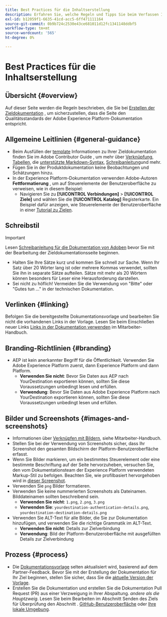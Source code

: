 ```yaml
---
title: Best Practices für die Inhaltserstellung
description: Erfahren Sie, welche Regeln und Tipps Sie beim Verfassen Ihrer Zieldokumentationsseite befolgen sollten, um sicherzustellen, dass sie den Qualitätsstandards der Adobe Experience Platform-Dokumentation entspricht.
exl-id: b12059f1-6635-41cd-acc5-6ff471111164
source-git-commit: 0b9b724c2530e43ce681011d12fc1341148ddbf5
workflow-type: tm+mt
source-wordcount: '565'
ht-degree: 0%

---
```


# Best Practices für die Inhaltserstellung

## Übersicht {#overview}

Auf dieser Seite werden die Regeln beschrieben, die Sie bei [Erstellen der Zieldokumentation](./documentation-instructions.md) , um sicherzustellen, dass die Seite den Qualitätsstandards der Adobe Experience Platform-Dokumentation entspricht.

## Allgemeine Leitlinien {#general-guidance}

* Beim Ausfüllen der [template](./self-service-template.md) Informationen zu Ihrer Zieldokumentation finden Sie im Adobe Contributor Guide , um mehr über [Verknüpfung](https://experienceleague.adobe.com/docs/contributor/contributor-guide/writing-essentials/linking.html?lang=en), [Tabellen](https://experienceleague.adobe.com/docs/contributor/contributor-guide/writing-essentials/markdown.html?lang=en#tables), die [unterstützte Markdown-Syntax](https://experienceleague.adobe.com/docs/contributor/contributor-guide/writing-essentials/markdown.html?lang=en), [Schreibanleitung](https://experienceleague.adobe.com/docs/contributor/contributor-guide/writing-essentials/general-writing-guidance.html?lang=en)und mehr.
* Fügen Sie in der Produktdokumentation keine Beobachtungen und Schätzungen hinzu.
* In der Experience Platform-Dokumentation verwenden Adobe-Autoren **Fettformatierung** , um auf Steuerelemente der Benutzeroberfläche zu verweisen, wie in diesem Beispiel:
   * Navigieren Sie zu **[!UICONTROL Verbindungen]** > **[!UICONTROL Ziele]** und wählen Sie die **[!UICONTROL Katalog]** Registerkarte. Ein Beispiel dafür anzeigen, wie Steuerelemente der Benutzeroberfläche in einer [Tutorial zu Zielen](https://experienceleague.adobe.com/docs/experience-platform/destinations/ui/activate/activate-batch-profile-destinations.html?lang=en#select-destination).

## Schreibstil

>[!IMPORTANT]
>
>Lesen [Schreibanleitung für die Dokumentation von Adoben](https://experienceleague.adobe.com/docs/contributor/contributor-guide/writing-essentials/general-writing-guidance.html?lang=en) bevor Sie mit der Bearbeitung der Zieldokumentationsseite beginnen.

* Halten Sie Ihre Sätze kurz und kommen Sie schnell zur Sache. Wenn Ihr Satz über 20 Wörter lang ist oder mehrere Kommas verwendet, sollten Sie ihn in separate Sätze aufteilen. Sätze mit mehr als 20 Wörtern können besonders für Leser eine Herausforderung darstellen.
* Sei nicht zu höflich! Vermeiden Sie die Verwendung von &quot;Bitte&quot; oder &quot;Gutes tun ...&quot; in der technischen Dokumentation.

## Verlinken {#linking}

Befolgen Sie die bereitgestellte Dokumentationsvorlage und bearbeiten Sie nicht die vorhandenen Links in der Vorlage. Lesen Sie beim Einschließen neuer Links [Links in der Dokumentation verwenden](https://experienceleague.adobe.com/docs/contributor/contributor-guide/writing-essentials/linking.html?lang=en) im Mitarbeiter-Handbuch.

## Branding-Richtlinien {#branding}

* AEP ist kein anerkannter Begriff für die Öffentlichkeit. Verwenden Sie Adobe Experience Platform zuerst, dann Experience Platform und dann Platform.
   * **Verwenden Sie nicht**: Bevor Sie Daten aus AEP nach YourDestination exportieren können, sollten Sie diese Voraussetzungen unbedingt lesen und erfüllen.
   * **Verwendung**: Bevor Sie Daten aus Adobe Experience Platform nach YourDestination exportieren können, sollten Sie diese Voraussetzungen unbedingt lesen und erfüllen.

## Bilder und Screenshots {#images-and-screenshots}

* Informationen über [Verknüpfen mit Bildern](https://experienceleague.adobe.com/docs/contributor/contributor-guide/writing-essentials/markdown.html?lang=en#images), siehe Mitarbeiter-Handbuch.
* Stellen Sie bei der Verwendung von Screenshots sicher, dass Ihr Screenshot den gesamten Bildschirm der Platform-Benutzeroberfläche erfasst.
* Wenn Sie Bilder markieren, um ein bestimmtes Steuerelement oder eine bestimmte Beschriftung auf der Seite hervorzuheben, versuchen Sie, den vom Dokumentationsteam der Experience Platform verwendeten Markup-Stil zu befolgen. Beachten Sie, wie profilbasiert hervorgehoben wird in [dieser Screenshot](/help/destinations/catalog/cloud-storage/amazon-s3.md#export-type-frequency).
* Verwenden Sie `png` Bilder formatieren.
* Verwenden Sie keine nummerierten Screenshots als Dateinamen. Bilddateinamen sollten beschreibend sein.
   * **Verwenden Sie nicht**: `1.png`, `2.png`, `3.png`
   * **Verwenden Sie**: `yourdestination-authentication-details.png`, `yourdestination-destination-details.png`
* Verwenden Sie ALT-Text für alle Bilder, die Sie zur Dokumentation hinzufügen, und verwenden Sie die richtige Grammatik im ALT-Text.
   * **Verwenden Sie nicht**: Details zur Zielverbindung
   * **Verwendung**: Bild der Platform-Benutzeroberfläche mit ausgefüllten Details zur Zielverbindung

## Prozess {#process}

* Die [Dokumentationsvorlage](./self-service-template.md) selten aktualisiert wird, basierend auf dem Partner-Feedback. Bevor Sie mit der Erstellung der Dokumentation für Ihr Ziel beginnen, stellen Sie sicher, dass Sie die [aktuelle Version der Vorlage](/help/destinations/destination-sdk/docs-framework/assets/yourdestination-template.zip).
* Erstellen Sie die Dokumentation und erstellen Sie die Dokumentation Pull Request (PR) aus einer Verzweigung in Ihrer Abspaltung. *andere als die Hauptzweig*. Lesen Sie beim Bearbeiten im Abschnitt Senden des Ziels für Überprüfung den Abschnitt . [GitHub-Benutzeroberfläche](./use-github-interface-to-create-documentation.md#submit-review) oder [Ihre lokale Umgebung](./work-in-local-environment.md#submit-review).
